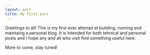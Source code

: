 ```yaml
---
layout: post
title: My first post
---
```


Greetings to all! This is my first ever attempt at building, running and maintaing a personal blog<!-- more -->. It is intended for both tehnical and personal posts and I hope any and all who visit find something useful here.

More to come, stay tuned!